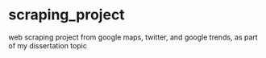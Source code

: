 # scraping_project
web scraping project from google maps, twitter, and google trends, as part of my dissertation topic

